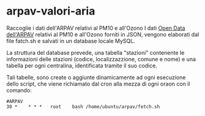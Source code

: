 # arpav-valori-aria
Raccoglie i dati dell'ARPAV relativi al PM10 e all'Ozono
I dati [Open Data dell'ARPAV](https://www.arpa.veneto.it/dati-ambientali/open-data/dati-arpav-in-formato-xml) relativi al PM10 e all'Ozono forniti in JSON, vengono elaborati dal file fatch.sh e salvati in un database locale MySQL.

La struttura del database prevede, una tabella "stazioni" contenente le informazioni delle stazioni (codice, localizzazzione, comune e nome) e una tabella per ogni centralina, identificata tramite il suo codice.

Tali tabelle, sono create o aggiunte dinamicamente ad ogni esecuzione dello script, che viene richiamato dal cron alla mezza di ogni oraon con il comando:
```
#ARPAV
30 *    * * *   root    bash /home/ubuntu/arpav/fetch.sh
```
